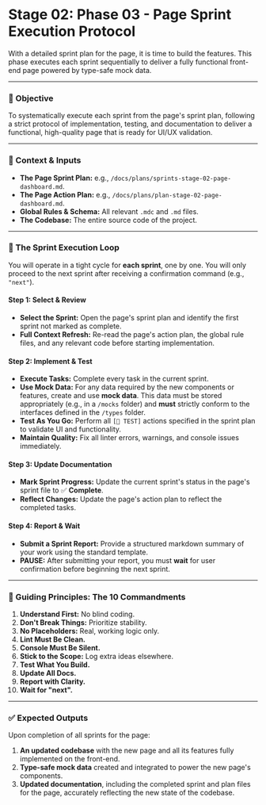 # Stage 02: Phase 03 - Page Sprint Execution Protocol

With a detailed sprint plan for the page, it is time to build the features. This phase executes each sprint sequentially to deliver a fully functional front-end page powered by type-safe mock data.

-----

### 🎯 Objective

To systematically execute each sprint from the page's sprint plan, following a strict protocol of implementation, testing, and documentation to deliver a functional, high-quality page that is ready for UI/UX validation.

-----

### 📁 Context & Inputs

  * **The Page Sprint Plan:** e.g., `/docs/plans/sprints-stage-02-page-dashboard.md`.
  * **The Page Action Plan:** e.g., `/docs/plans/plan-stage-02-page-dashboard.md`.
  * **Global Rules & Schema:** All relevant `.mdc` and `.md` files.
  * **The Codebase:** The entire source code of the project.

-----

### 🔁 The Sprint Execution Loop

You will operate in a tight cycle for **each sprint**, one by one. You will only proceed to the next sprint after receiving a confirmation command (e.g., `"next"`).

#### Step 1: Select & Review

  * **Select the Sprint:** Open the page's sprint plan and identify the first sprint not marked as complete.
  * **Full Context Refresh:** Re-read the page's action plan, the global rule files, and any relevant code before starting implementation.

#### Step 2: Implement & Test

  * **Execute Tasks:** Complete every task in the current sprint.
  * **Use Mock Data:** For any data required by the new components or features, create and use **mock data**. This data must be stored appropriately (e.g., in a `/mocks` folder) and **must** strictly conform to the interfaces defined in the `/types` folder.
  * **Test As You Go:** Perform all `[🧪 TEST]` actions specified in the sprint plan to validate UI and functionality.
  * **Maintain Quality:** Fix all linter errors, warnings, and console issues immediately.

#### Step 3: Update Documentation

  * **Mark Sprint Progress:** Update the current sprint's status in the page's sprint file to ✅ **Complete**.
  * **Reflect Changes:** Update the page's action plan to reflect the completed tasks.

#### Step 4: Report & Wait

  * **Submit a Sprint Report:** Provide a structured markdown summary of your work using the standard template.
  * **PAUSE:** After submitting your report, you must **wait** for user confirmation before beginning the next sprint.

-----

### 🧠 Guiding Principles: The 10 Commandments

1.  **Understand First:** No blind coding.
2.  **Don't Break Things:** Prioritize stability.
3.  **No Placeholders:** Real, working logic only.
4.  **Lint Must Be Clean.**
5.  **Console Must Be Silent.**
6.  **Stick to the Scope:** Log extra ideas elsewhere.
7.  **Test What You Build.**
8.  **Update All Docs.**
9.  **Report with Clarity.**
10. **Wait for "next".**

-----

### ✅ Expected Outputs

Upon completion of all sprints for the page:

1.  **An updated codebase** with the new page and all its features fully implemented on the front-end.
2.  **Type-safe mock data** created and integrated to power the new page's components.
3.  **Updated documentation**, including the completed sprint and plan files for the page, accurately reflecting the new state of the codebase.